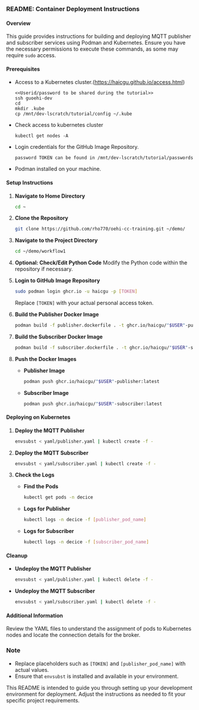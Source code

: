 
### README: Container Deployment Instructions

#### Overview
This guide provides instructions for building and deploying MQTT publisher and subscriber services using Podman and Kubernetes. Ensure you have the necessary permissions to execute these commands, as some may require `sudo` access.

#### Prerequisites
- Access to a Kubernetes cluster.(https://haicgu.github.io/access.html)
    ```
    <<Userid/password to be shared during the tutorial>>
    ssh guoehi-dev
    cd
    mkdir .kube
    cp /mnt/dev-lscratch/tutorial/config ~/.kube
   ```
- Check access to kubernetes cluster
  ```
  kubectl get nodes -A
   ```
- Login credentials for the GitHub Image Repository.
     ```
    password TOKEN can be found in /mnt/dev-lscratch/tutorial/passwords
   ```
- Podman installed on your machine.

#### Setup Instructions

1. **Navigate to Home Directory**
   ```bash
   cd ~
   ```

2. **Clone the Repository**
   ```bash
   git clone https://github.com/rho770/oehi-cc-training.git ~/demo/
   ```

3. **Navigate to the Project Directory**
   ```bash
   cd ~/demo/workflow1
   ```

4. **Optional: Check/Edit Python Code**
   Modify the Python code within the repository if necessary.

5. **Login to GitHub Image Repository**
   ```bash
   sudo podman login ghcr.io -u haicgu -p [TOKEN]
   ```
   Replace `[TOKEN]` with your actual personal access token.

6. **Build the Publisher Docker Image**
   ```bash
   podman build -f publisher.dockerfile . -t ghcr.io/haicgu/"$USER"-publisher:latest
   ```

7. **Build the Subscriber Docker Image**
   ```bash
   podman build -f subscriber.dockerfile . -t ghcr.io/haicgu/"$USER"-subscriber:latest
   ```

8. **Push the Docker Images**
   - **Publisher Image**
     ```bash
     podman push ghcr.io/haicgu/"$USER"-publisher:latest
     ```
   - **Subscriber Image**
     ```bash
     podman push ghcr.io/haicgu/"$USER"-subscriber:latest
     ```

#### Deploying on Kubernetes

1. **Deploy the MQTT Publisher**
   ```bash
   envsubst < yaml/publisher.yaml | kubectl create -f -
   ```

2. **Deploy the MQTT Subscriber**
   ```bash
   envsubst < yaml/subscriber.yaml | kubectl create -f -
   ```

3. **Check the Logs**
   - **Find the Pods**
     ```bash
     kubectl get pods -n decice
     ```
   - **Logs for Publisher**
     ```bash
     kubectl logs -n decice -f [publisher_pod_name]
     ```
   - **Logs for Subscriber**
     ```bash
     kubectl logs -n decice -f [subscriber_pod_name]
     ```

#### Cleanup

- **Undeploy the MQTT Publisher**
  ```bash
  envsubst < yaml/publisher.yaml | kubectl delete -f -
  ```

- **Undeploy the MQTT Subscriber**
  ```bash
  envsubst < yaml/subscriber.yaml | kubectl delete -f -
  ```

#### Additional Information

Review the YAML files to understand the assignment of pods to Kubernetes nodes and locate the connection details for the broker.

### Note
- Replace placeholders such as `[TOKEN]` and `[publisher_pod_name]` with actual values.
- Ensure that `envsubst` is installed and available in your environment.

This README is intended to guide you through setting up your development environment for deployment. Adjust the instructions as needed to fit your specific project requirements.
